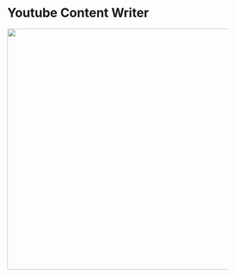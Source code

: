 # Youtube Content Writer
<img src="https://www.taskade.com/blog/wp-content/uploads/2023/10/ai-agent-bots.png" width=550>
